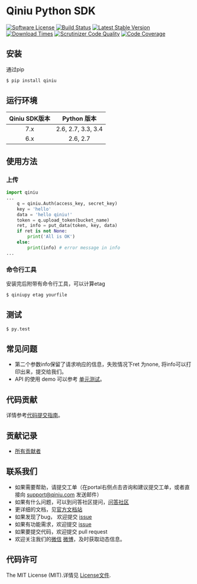 # Qiniu Python SDK
[![Software License](https://img.shields.io/badge/license-MIT-brightgreen.svg)](LICENSE.md)
[![Build Status](https://travis-ci.org/qiniu/python-sdk.svg)](https://travis-ci.org/qiniu/python-sdk)
[![Latest Stable Version](https://img.shields.io/pypi/v/qiniu.svg)](https://pypi.python.org/pypi/qiniu)
[![Download Times](https://img.shields.io/pypi/dm/qiniu.svg)](https://pypi.python.org/pypi/qiniu)
[![Scrutinizer Code Quality](https://scrutinizer-ci.com/g/qiniu/python-sdk/badges/quality-score.png?b=master)](https://scrutinizer-ci.com/g/qiniu/python-sdk/?branch=master)
[![Code Coverage](https://scrutinizer-ci.com/g/qiniu/python-sdk/badges/coverage.png?b=master)](https://scrutinizer-ci.com/g/qiniu/python-sdk/?branch=master)
## 安装

通过pip

```bash
$ pip install qiniu
```

## 运行环境

| Qiniu SDK版本 | Python 版本 |
|:--------------------:|:---------------------------:|
|          7.x         |          2.6, 2.7, 3.3, 3.4 |
|          6.x         |          2.6, 2.7 |

## 使用方法

### 上传
```python
import qiniu
...
    q = qiniu.Auth(access_key, secret_key)
    key = 'hello'
    data = 'hello qiniu!'
    token = q.upload_token(bucket_name)
    ret, info = put_data(token, key, data)
    if ret is not None:
        print('All is OK')
    else:
        print(info) # error message in info
...
```

### 命令行工具
安装完后附带有命令行工具，可以计算etag
```bash
$ qiniupy etag yourfile
```

## 测试

``` bash
$ py.test
```

## 常见问题

- 第二个参数info保留了请求响应的信息，失败情况下ret 为none, 将info可以打印出来，提交给我们。
- API 的使用 demo 可以参考 [单元测试](https://github.com/qiniu/python-sdk/blob/master/test_qiniu.py)。

## 代码贡献

详情参考[代码提交指南](https://github.com/qiniu/python-sdk/blob/master/CONTRIBUTING.md)。

## 贡献记录

- [所有贡献者](https://github.com/qiniu/python-sdk/contributors)

## 联系我们

- 如果需要帮助，请提交工单（在portal右侧点击咨询和建议提交工单，或者直接向 support@qiniu.com 发送邮件）
- 如果有什么问题，可以到问答社区提问，[问答社区](http://qiniu.segmentfault.com/)
- 更详细的文档，见[官方文档站](http://developer.qiniu.com/)
- 如果发现了bug， 欢迎提交 [issue](https://github.com/qiniu/python-sdk/issues)
- 如果有功能需求，欢迎提交 [issue](https://github.com/qiniu/python-sdk/issues)
- 如果要提交代码，欢迎提交 pull request
- 欢迎关注我们的[微信](http://www.qiniu.com/#weixin) [微博](http://weibo.com/qiniutek)，及时获取动态信息。

## 代码许可

The MIT License (MIT).详情见 [License文件](https://github.com/qiniu/python-sdk/blob/master/LICENSE).
